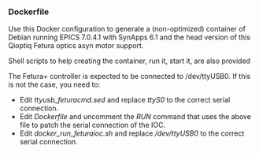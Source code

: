 ### Dockerfile

Use this Docker configuration to generate a (non-optimized) container of Debian running EPICS 7.0.4.1 with SynApps 6.1 and the head version of this Qioptiq Fetura optics asyn motor support.

Shell scripts to help creating the container, run it, start it, are also provided

The Fetura+ controller is expected to be connected to /dev/ttyUSB0. If this is not the case, you need to:
- Edit *ttyusb_feturacmd.sed* and replace _ttyS0_ to the correct serial connection.
- Edit *Dockerfile* and uncomment the _RUN_ command that uses the above file to patch the serial connection of the IOC.
- Edit *docker_run_feturaioc.sh* and replace _/dev/ttyUSB0_ to the correct serial connection.

